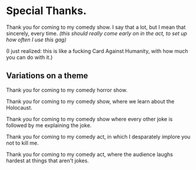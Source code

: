 # Special Thanks.

Thank you for coming to my comedy show. I say that a lot, but I mean that sincerely, every time. *(this should really come early on in the act, to set up how often I use this gag)*

(I just realized: this is like a fucking Card Against Humanity, with how much you can do with it.)

## Variations on a theme

Thank you for coming to my comedy horror show.

Thank you for coming to my comedy show, where we learn about the Holocaust.

Thank you for coming to my comedy show where every other joke is followed by me explaining the joke.

Thank you for coming to my comedy act, in which I desparately implore you not to kill me.

Thank you for coming to my comedy act, where the audience laughs hardest at things that aren't jokes.
